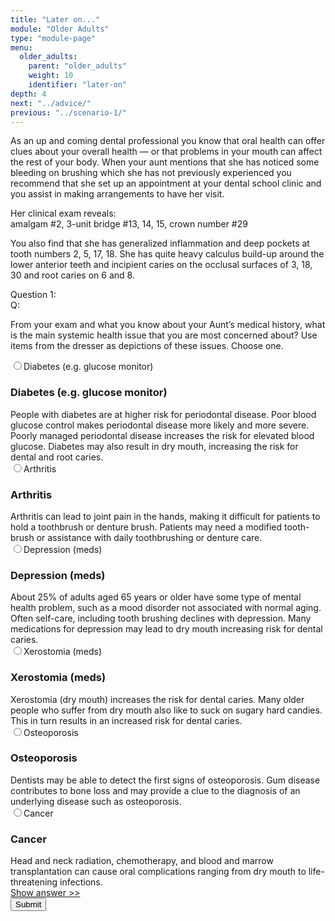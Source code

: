 ```yaml
---
title: "Later on..."
module: "Older Adults"
type: "module-page"
menu:
  older_adults:
    parent: "older_adults"
    weight: 10
    identifier: "later-on"
depth: 4
next: "../advice/"
previous: "../scenario-1/"
---
```

<form method="post" action="."><div class="pageblock"><p>As an up and coming dental professional you know that oral health can offer clues about your overall health — or that problems in your mouth can affect the rest of your body. When your aunt mentions that she has noticed some bleeding on brushing which she has not previously experienced you recommend that she set up an appointment at your dental school clinic and you assist in making arrangements to have her visit. </p>
<p>Her clinical exam reveals: <br/>
amalgam #2, 3-unit bridge #13, 14, 15, crown number #29</p>
<p>You also find that she has generalized inflammation and deep pockets at tooth numbers 2, 5, 17, 18. She has quite heavy calculus build-up around the lower anterior teeth and incipient caries on the occlusal surfaces of 3, 18, 30 and root caries on 6 and 8. </p>
</div><div class="pageblock response-prioritized"><div class="cases"><div class="casetitle">Question 1:</div><div class="casecontent"><div class="casequestion"><div class="casequestion-text clearfix"><div class="q-mod5">Q:</div><div class="question-text"><p>From your exam and what you know about your Aunt’s medical history, what is the main systemic health issue that you are most concerned about? Use items from the dresser as depictions of these issues. Choose one.</p></div></div><div class="selection-list"><label class="selection"><input name="question149" type="radio" value="issue_1"/>Diabetes (e.g. glucose monitor)
            </label><div class="selection-block hidden"><h3>Diabetes (e.g. glucose monitor)</h3>
                People with diabetes are at higher risk for periodontal disease. Poor blood glucose control makes periodontal disease more likely and more severe. Poorly managed periodontal disease increases the risk for elevated blood glucose.  Diabetes may also result in dry mouth, increasing the risk for dental and root caries.
            </div><label class="selection"><input name="question149" type="radio" value="issue_2"/>Arthritis
            </label><div class="selection-block hidden"><h3>Arthritis</h3>
                Arthritis can lead to joint pain in the hands, making it difficult for patients to hold a toothbrush or denture brush. Patients may need a modified tooth-brush or assistance with daily toothbrushing or denture care.
            </div><label class="selection"><input name="question149" type="radio" value="issue_3"/>Depression (meds)
            </label><div class="selection-block hidden"><h3>Depression (meds)</h3>
                About 25% of adults aged 65 years or older have some type of mental health problem, such as a mood disorder not associated with normal aging. Often self-care, including tooth brushing declines with depression.  Many medications for depression may lead to dry mouth increasing risk for dental caries.
            </div><label class="selection"><input name="question149" type="radio" value="issue_4"/>Xerostomia (meds)
            </label><div class="selection-block hidden"><h3>Xerostomia (meds)</h3>
                Xerostomia (dry mouth) increases the risk for dental caries.  Many older people who suffer from dry mouth also like to suck on sugary hard candies.  This in turn results in an increased risk for dental caries.
            </div><label class="selection"><input name="question149" type="radio" value="issue_5"/>Osteoporosis
            </label><div class="selection-block hidden"><h3>Osteoporosis</h3>
                Dentists may be able to detect the first signs of osteoporosis.  Gum disease contributes to bone loss and may provide a clue to the diagnosis of an underlying disease such as osteoporosis.
            </div><label class="selection"><input name="question149" type="radio" value="issue_6"/>Cancer
            </label><div class="selection-block hidden"><h3>Cancer</h3>
                Head and neck radiation, chemotherapy, and blood and marrow transplantation can cause oral complications ranging from dry mouth to life-threatening infections.
            </div></div></div><div class="casesanswerdisplay"><a class="moretoggle" href="#q149">Show answer >></a><div class="toggleable" id="q149" style="display: none"><p><i>The correct answer is A:</i></p><div class="casequestionexplanation"></div></div></div></div></div>

</div><div class="submit-container"><input class="btn btn-info btn-submit-section" type="submit" value="Submit" /></div></form>